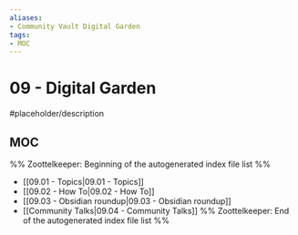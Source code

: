 ```yaml
---
aliases:
- Community Vault Digital Garden
tags:
- MOC
---
```


# 09 - Digital Garden

#placeholder/description 

## MOC

%% Zoottelkeeper: Beginning of the autogenerated index file list  %%
-  [[09.01 - Topics|09.01 - Topics]]
-  [[09.02 - How To|09.02 - How To]]
-  [[09.03 - Obsidian roundup|09.03 - Obsidian roundup]]
-  [[Community Talks|09.04 - Community Talks]]
%% Zoottelkeeper: End of the autogenerated index file list  %%